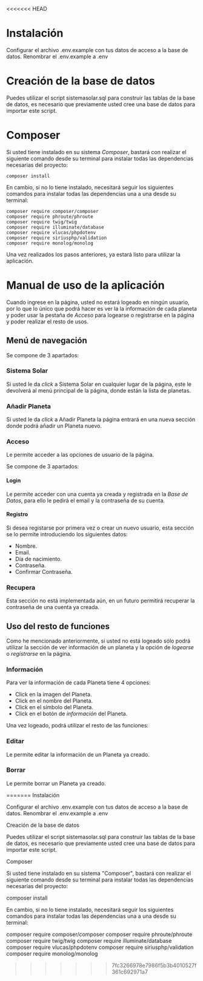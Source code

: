 <<<<<<< HEAD
# Instalación

Configurar el archivo .env.example con tus datos de acceso a la base de datos. Renombrar el .env.example a .env

# Creación de la base de datos

Puedes utilizar el script sistemasolar.sql para construir las tablas de la base de datos, es necesario que previamente 
usted cree una base de datos para importar este script.

# Composer

Si usted tiene instalado en su sistema _Composer_, bastará con realizar el siguiente comando desde su terminal para 
instalar todas las dependencias necesarias del proyecto:
```
composer install
```
En cambio, si no lo tiene instalado, necesitará seguir los siguientes comandos para instalar todas las dependencias una 
a una desde su terminal:
```
composer require composer/composer 
composer require phroute/phroute 
composer require twig/twig 
composer require illuminate/database 
composer require vlucas/phpdotenv 
composer require siriusphp/validation 
composer require monolog/monolog
```
Una vez realizados los pasos anteriores, ya estará listo para utilizar la aplicación.

# Manual de uso de la aplicación

Cuando ingrese en la página, usted no estará logeado en ningún usuario, por lo que lo único que podrá hacer es ver la 
la información de cada planeta y poder usar la pestaña de _Acceso_ para logearse o registrarse en la página y poder
realizar el resto de usos.

## Menú de navegación

Se compone de 3 apartados:

### Sistema Solar

Si usted le da _click_ a Sistema Solar en cualquier lugar de la página, este le devolverá al menú principal de la página,
donde están la lista de planetas.

### Añadir Planeta

Si usted le da _click_ a Añadir Planeta la página entrará en una nueva sección donde podrá añadir un Planeta nuevo.

### Acceso

Le permite acceder a las opciones de usuario de la página.

Se compone de 3 apartados:

#### Login

Le permite acceder con una cuenta ya creada y registrada en la _Base de Datos_, para ello le pedirá el email y la
contraseña de su cuenta.

#### Registro

Si desea registarse por primera vez o crear un nuevo usuario, esta sección se lo permite introduciendo los siguientes
datos:
- Nombre.
- Email.
- Día de nacimiento.
- Contraseña.
- Confirmar Contraseña.

### Recupera

Esta sección no está implementada aún, en un futuro permitirá recuperar la contraseña de una cuenta ya creada.

## Uso del resto de funciones

Como he mencionado anteriormente, si usted no está logeado sólo podrá utilizar la sección de ver información de un
planeta y la opción de _logearse_ o _registrarse_ en la página.

### Información

Para ver la información de cada Planeta tiene 4 opciones:

- Click en la imagen del Planeta.
- Click en el nombre del Planeta.
- Click en el símbolo del Planeta.
- Click en el botón de _información_ del Planeta.

Una vez logeado, podrá utilizar el resto de las funciones:

### Editar

Le permite editar la información de un Planeta ya creado.

### Borrar

Le permite borrar un Planeta ya creado.

=======
Instalación

Configurar el archivo .env.example con tus datos de acceso a la base de datos. Renombrar el .env.example a .env

Creación de la base de datos

Puedes utilizar el script sistemasolar.sql para construir las tablas de la base de datos, es necesario que previamente usted cree una base de datos para importar este script.

Composer

Si usted tiene instalado en su sistema "Composer", bastará con realizar el siguiente comando desde su terminal para instalar todas las dependencias necesarias del proyecto:

composer install

En cambio, si no lo tiene instalado, necesitará seguir los siguientes comandos para instalar todas las dependencias una a una desde su terminal:

composer require composer/composer
composer require phroute/phroute
composer require twig/twig
composer require illuminate/database
composer require vlucas/phpdotenv
composer require siriusphp/validation
composer require monolog/monolog
>>>>>>> 7fc3266978e7986f5b3b4010527f361c692971a7
